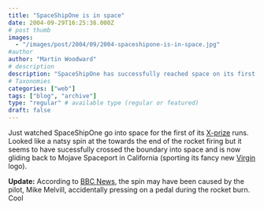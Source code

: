 ```yaml
---
title: "SpaceShipOne is in space"
date: 2004-09-29T16:25:38.000Z
# post thumb
images:
  - "/images/post/2004/09/2004-spaceshipone-is-in-space.jpg"
#author
author: "Martin Woodward"
# description
description: "SpaceShipOne has successfully reached space on its first X-prize run, despite a spin caused by pilot error during the ascent."
# Taxonomies
categories: ["web"]
tags: ["blog", "archive"]
type: "regular" # available type (regular or featured)
draft: false
---
```

Just watched SpaceShipOne go into space for the first of its [X-prize](http://www.xprize.org/) runs.  Looked like a natsy spin at the towards the end of the rocket firing but it seems to have sucessfully crossed the boundary into space and is now gliding back to Mojave Spaceport in California (sporting its fancy new [Virgin](http://www.virgingalactic.com/) logo).

**Update:**  According to [BBC News](http://news.bbc.co.uk/1/hi/sci/tech/3706330.stm), the spin may have been caused by the pilot, Mike Melvill, accidentally pressing on a pedal during the rocket burn.  Cool